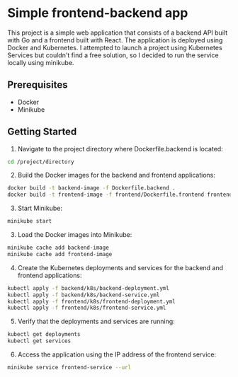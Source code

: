 # Simple frontend-backend app

This project is a simple web application that consists of a backend API built with Go and a frontend built with React. The application is deployed using Docker and Kubernetes.
I attempted to launch a project using Kubernetes Services but couldn't find a free solution, so I decided to run the service locally using minikube.

## Prerequisites

- Docker
- Minikube

## Getting Started
1. Navigate to the project directory where Dockerfile.backend is located:

```bash
cd /project/directory
```

2. Build the Docker images for the backend and frontend applications:
```bash
docker build -t backend-image -f Dockerfile.backend .
docker build -t frontend-image -f frontend/Dockerfile.frontend frontend/
```
  
3. Start Minikube:
```bash
minikube start
```

3. Load the Docker images into Minikube:
```bash
minikube cache add backend-image
minikube cache add frontend-image
```

4. Create the Kubernetes deployments and services for the backend and frontend applications:
```bash
kubectl apply -f backend/k8s/backend-deployment.yml
kubectl apply -f backend/k8s/backend-service.yml
kubectl apply -f frontend/k8s/frontend-deployment.yml
kubectl apply -f frontend/k8s/frontend-service.yml
```

5. Verify that the deployments and services are running:
```bash
kubectl get deployments
kubectl get services
```

6. Access the application using the IP address of the frontend service:
```bash
minikube service frontend-service --url
```
